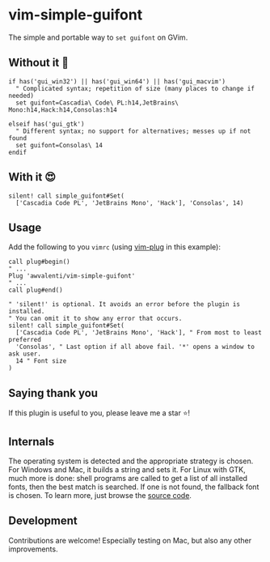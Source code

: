 # vim-simple-guifont
The simple and portable way to `set guifont` on GVim.

## Without it 🙁
```vim
if has('gui_win32') || has('gui_win64') || has('gui_macvim')
  " Complicated syntax; repetition of size (many places to change if needed)
  set guifont=Cascadia\ Code\ PL:h14,JetBrains\ Mono:h14,Hack:h14,Consolas:h14

elseif has('gui_gtk')
  " Different syntax; no support for alternatives; messes up if not found
  set guifont=Consolas\ 14
endif
```

## With it 😍
```vim
silent! call simple_guifont#Set(
  ['Cascadia Code PL', 'JetBrains Mono', 'Hack'], 'Consolas', 14)
```

## Usage
Add the following to you `vimrc`
(using [vim-plug](https://github.com/junegunn/vim-plug) in this example):
```vim
call plug#begin()
" ...
Plug 'awvalenti/vim-simple-guifont'
" ...
call plug#end()

" 'silent!' is optional. It avoids an error before the plugin is installed.
" You can omit it to show any error that occurs.
silent! call simple_guifont#Set(
  ['Cascadia Code PL', 'JetBrains Mono', 'Hack'], " From most to least preferred
  'Consolas', " Last option if all above fail. '*' opens a window to ask user.
  14 " Font size
)
```

## Saying thank you
If this plugin is useful to you, please leave me a star ⭐!

## Internals
The operating system is detected and the appropriate strategy is chosen.
For Windows and Mac, it builds a string and sets it.
For Linux with GTK, much more is done: shell programs are called to get
a list of all installed fonts, then the best match is searched.
If one is not found, the fallback font is chosen.
To learn more, just browse the [source code](autoload/simple_guifont.vim).

## Development
Contributions are welcome! Especially testing on Mac, but also any other
improvements.
